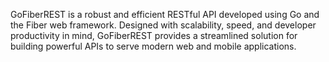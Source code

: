 GoFiberREST is a robust and efficient RESTful API developed using Go and the Fiber web framework. Designed with scalability, speed, and developer productivity in mind, GoFiberREST provides a streamlined solution for building powerful APIs to serve modern web and mobile applications.
